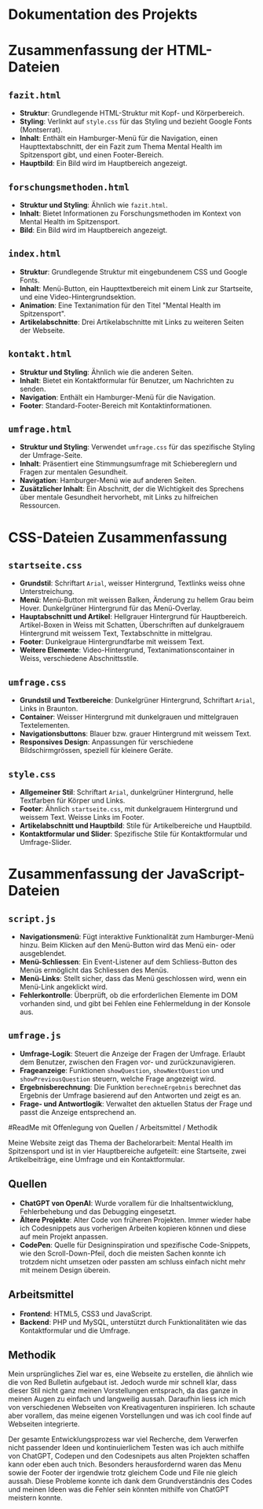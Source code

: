 # Dokumentation des Projekts

# Zusammenfassung der HTML-Dateien

## `fazit.html`
- **Struktur**: Grundlegende HTML-Struktur mit Kopf- und Körperbereich.
- **Styling**: Verlinkt auf `style.css` für das Styling und bezieht Google Fonts (Montserrat).
- **Inhalt**: Enthält ein Hamburger-Menü für die Navigation, einen Haupttextabschnitt, der ein Fazit zum Thema Mental Health im Spitzensport gibt, und einen Footer-Bereich.
- **Hauptbild**: Ein Bild wird im Hauptbereich angezeigt.

## `forschungsmethoden.html`
- **Struktur und Styling**: Ähnlich wie `fazit.html`.
- **Inhalt**: Bietet Informationen zu Forschungsmethoden im Kontext von Mental Health im Spitzensport.
- **Bild**: Ein Bild wird im Hauptbereich angezeigt.

## `index.html`
- **Struktur**: Grundlegende Struktur mit eingebundenem CSS und Google Fonts.
- **Inhalt**: Menü-Button, ein Haupttextbereich mit einem Link zur Startseite, und eine Video-Hintergrundsektion.
- **Animation**: Eine Textanimation für den Titel "Mental Health im Spitzensport".
- **Artikelabschnitte**: Drei Artikelabschnitte mit Links zu weiteren Seiten der Webseite.

## `kontakt.html`
- **Struktur und Styling**: Ähnlich wie die anderen Seiten.
- **Inhalt**: Bietet ein Kontaktformular für Benutzer, um Nachrichten zu senden. 
- **Navigation**: Enthält ein Hamburger-Menü für die Navigation.
- **Footer**: Standard-Footer-Bereich mit Kontaktinformationen.

## `umfrage.html`
- **Struktur und Styling**: Verwendet `umfrage.css` für das spezifische Styling der Umfrage-Seite.
- **Inhalt**: Präsentiert eine Stimmungsumfrage mit Schiebereglern und Fragen zur mentalen Gesundheit.
- **Navigation**: Hamburger-Menü wie auf anderen Seiten.
- **Zusätzlicher Inhalt**: Ein Abschnitt, der die Wichtigkeit des Sprechens über mentale Gesundheit hervorhebt, mit Links zu hilfreichen Ressourcen.


# CSS-Dateien Zusammenfassung

## `startseite.css`
- **Grundstil**: Schriftart `Arial`, weisser Hintergrund, Textlinks weiss ohne Unterstreichung.
- **Menü**: Menü-Button mit weissen Balken, Änderung zu hellem Grau beim Hover. Dunkelgrüner Hintergrund für das Menü-Overlay.
- **Hauptabschnitt und Artikel**: Hellgrauer Hintergrund für Hauptbereich. Artikel-Boxen in Weiss mit Schatten, Überschriften auf dunkelgrauem Hintergrund mit weissem Text, Textabschnitte in mittelgrau.
- **Footer**: Dunkelgraue Hintergrundfarbe mit weissem Text.
- **Weitere Elemente**: Video-Hintergrund, Textanimationscontainer in Weiss, verschiedene Abschnittsstile.

## `umfrage.css`
- **Grundstil und Textbereiche**: Dunkelgrüner Hintergrund, Schriftart `Arial`, Links in Braunton.
- **Container**: Weisser Hintergrund mit dunkelgrauen und mittelgrauen Textelementen.
- **Navigationsbuttons**: Blauer bzw. grauer Hintergrund mit weissem Text.
- **Responsives Design**: Anpassungen für verschiedene Bildschirmgrössen, speziell für kleinere Geräte.

## `style.css`
- **Allgemeiner Stil**: Schriftart `Arial`, dunkelgrüner Hintergrund, helle Textfarben für Körper und Links.
- **Footer**: Ähnlich `startseite.css`, mit dunkelgrauem Hintergrund und weissem Text. Weisse Links im Footer.
- **Artikelabschnitt und Hauptbild**: Stile für Artikelbereiche und Hauptbild.
- **Kontaktformular und Slider**: Spezifische Stile für Kontaktformular und Umfrage-Slider.


 # Zusammenfassung der JavaScript-Dateien

## `script.js`
- **Navigationsmenü**: Fügt interaktive Funktionalität zum Hamburger-Menü hinzu. Beim Klicken auf den Menü-Button wird das Menü ein- oder ausgeblendet.
- **Menü-Schliessen**: Ein Event-Listener auf dem Schliess-Button des Menüs ermöglicht das Schliessen des Menüs.
- **Menü-Links**: Stellt sicher, dass das Menü geschlossen wird, wenn ein Menü-Link angeklickt wird.
- **Fehlerkontrolle**: Überprüft, ob die erforderlichen Elemente im DOM vorhanden sind, und gibt bei Fehlen eine Fehlermeldung in der Konsole aus.

## `umfrage.js`
- **Umfrage-Logik**: Steuert die Anzeige der Fragen der Umfrage. Erlaubt dem Benutzer, zwischen den Fragen vor- und zurückzunavigieren.
- **Frageanzeige**: Funktionen `showQuestion`, `showNextQuestion` und `showPreviousQuestion` steuern, welche Frage angezeigt wird.
- **Ergebnisberechnung**: Die Funktion `berechneErgebnis` berechnet das Ergebnis der Umfrage basierend auf den Antworten und zeigt es an.
- **Frage- und Antwortlogik**: Verwaltet den aktuellen Status der Frage und passt die Anzeige entsprechend an.

#ReadMe mit Offenlegung von Quellen / Arbeitsmittel / Methodik

Meine Website zeigt das Thema der Bachelorarbeit: Mental Health im Spitzensport und ist in vier Hauptbereiche aufgeteilt: eine Startseite, zwei Artikelbeiträge, eine Umfrage und ein Kontaktformular.

## Quellen

- **ChatGPT von OpenAI**: Wurde vorallem für die Inhaltsentwicklung, Fehlerbehebung und das Debugging eingesetzt.
- **Ältere Projekte**: Alter Code von früheren Projekten. Immer wieder habe ich Codesnippets aus vorherigen Arbeiten kopieren können und diese auf mein Projekt anpassen.
- **CodePen**: Quelle für Designinspiration und spezifische Code-Snippets, wie den Scroll-Down-Pfeil, doch die meisten Sachen konnte ich trotzdem nicht umsetzen oder passten am schluss einfach nicht mehr mit meinem Design überein.

## Arbeitsmittel

- **Frontend**:  HTML5, CSS3 und JavaScript.
- **Backend**:  PHP und MySQL, unterstützt durch Funktionalitäten wie das Kontaktformular und die Umfrage.

## Methodik

Mein ursprüngliches Ziel war es, eine Webseite zu erstellen, die ähnlich wie die von Red Bulletin aufgebaut ist. Jedoch wurde mir schnell klar, dass dieser Stil nicht ganz meinen Vorstellungen entsprach, da das ganze in meinen Augen zu einfach und langweilig aussah. Daraufhin liess ich mich von verschiedenen Webseiten von Kreativagenturen inspirieren. Ich  schaute aber vorallem, das  meine eigenen Vorstellungen und was ich cool finde auf Webseiten integrierte. 

Der gesamte Entwicklungsprozess war viel Recherche, dem Verwerfen nicht passender Ideen und kontinuierlichem Testen was ich auch mithilfe von ChatGPT, Codepen und den Codesnipets aus alten Projekten schaffen kann oder eben auch tnich. Besonders herausfordernd waren das Menu sowie der Footer der irgendwie trotz gleichem Code und File nie gleich aussah. Diese Probleme konnte ich dank dem Grundverständnis des Codes und meinen Ideen was die Fehler sein könnten mithilfe von ChatGPT meistern konnte. 



